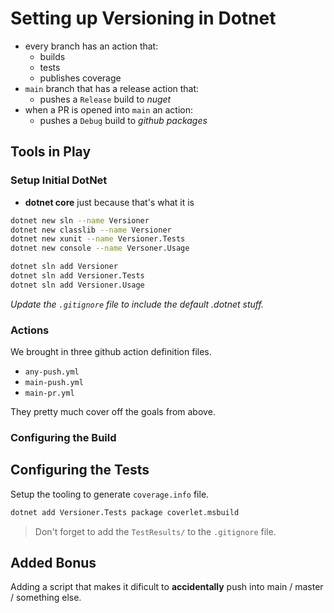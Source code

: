 # Setting up Versioning in Dotnet

- every branch has an action that:
  - builds
  - tests
  - publishes coverage
- `main` branch that has a release action that:
  - pushes a `Release` build to _nuget_
- when a PR is opened into `main` an action:
  - pushes a `Debug` build to _github packages_
  
## Tools in Play

### Setup Initial DotNet

- **dotnet core** just because that's what it is

```sh
dotnet new sln --name Versioner
dotnet new classlib --name Versioner
dotnet new xunit --name Versioner.Tests
dotnet new console --name Versoner.Usage

dotnet sln add Versioner
dotnet sln add Versioner.Tests
dotnet sln add Versioner.Usage
```

_Update the `.gitignore` file to include the default .dotnet stuff._

### Actions

We brought in three github action definition files.

- `any-push.yml`
- `main-push.yml`
- `main-pr.yml`

They pretty much cover off the goals from above.

### Configuring the Build

## Configuring the Tests

Setup the tooling to generate `coverage.info` file.

```sh
dotnet add Versioner.Tests package coverlet.msbuild
```

> Don't forget to add the `TestResults/` to the `.gitignore` file.

## Added Bonus

Adding a script that makes it dificult to **accidentally** push into main / master / something else.